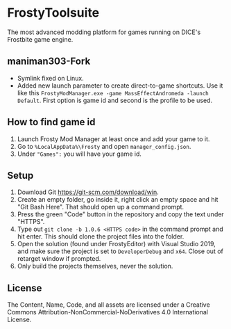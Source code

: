 # FrostyToolsuite
The most advanced modding platform for games running on DICE's Frostbite game engine.

## maniman303-Fork
- Symlink fixed on Linux.
- Added new launch parameter to create direct-to-game shortcuts. Use it like this `FrostyModManager.exe -game MassEffectAndromeda -launch Default`. First option is game id and second is the profile to be used.

## How to find game id
1. Launch Frosty Mod Manager at least once and add your game to it.
2. Go to `%LocalAppData%\Frosty` and open `manager_config.json`.
3. Under `"Games":` you will have your game id.

## Setup

1. Download Git https://git-scm.com/download/win.
2. Create an empty folder, go inside it, right click an empty space and hit "Git Bash Here". That should open up a command prompt.
3. Press the green "Code" button in the repository and copy the text under "HTTPS".
4. Type out ``git clone -b 1.0.6 <HTTPS code>`` in the command prompt and hit enter. This should clone the project files into the folder.
5. Open the solution (found under FrostyEditor) with Visual Studio 2019, and make sure the project is set to ``DeveloperDebug`` and ``x64``. Close out of retarget window if prompted.
6. Only build the projects themselves, never the solution.

## License
The Content, Name, Code, and all assets are licensed under a Creative Commons Attribution-NonCommercial-NoDerivatives 4.0 International License.
